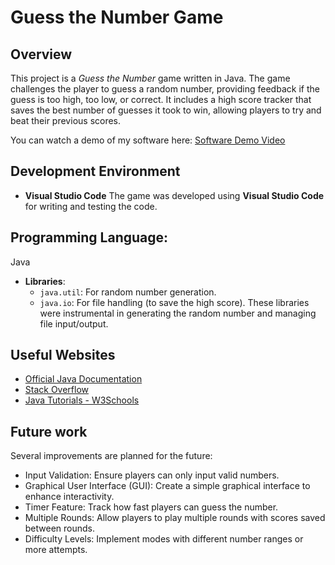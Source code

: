 # Guess the Number Game 

## Overview

This project is a *Guess the Number* game written in Java. The game challenges the player to guess
a random number, providing feedback if the guess is too high, too low, or correct. It includes a high
score tracker that saves the best number of guesses it took to win, allowing players to try and beat
their previous scores.

You can watch a demo of my software here: [Software Demo Video](https://youtu.be/6vmtq4F-uXQ)

## Development Environment

- **Visual Studio Code**
The game was developed using **Visual Studio Code** for writing and testing the code.


## Programming Language:
Java
- **Libraries**:
    - `java.util`: For random number generation.
   - `java.io`: For file handling (to save the high score).
   These libraries were instrumental in generating the random number and managing file input/output.


## Useful Websites

- [Official Java Documentation](https://docs.oracle.com/javase/8/docs/api/)
- [Stack Overflow](https://stackoverflow.com/)
- [Java Tutorials - W3Schools](https://www.w3schools.com/java/)


## Future work

Several improvements are planned for the future:
- Input Validation: Ensure players can only input valid numbers.
- Graphical User Interface (GUI): Create a simple graphical interface to enhance interactivity.
- Timer Feature: Track how fast players can guess the number.
- Multiple Rounds: Allow players to play multiple rounds with scores saved between rounds.
- Difficulty Levels: Implement modes with different number ranges or more attempts.